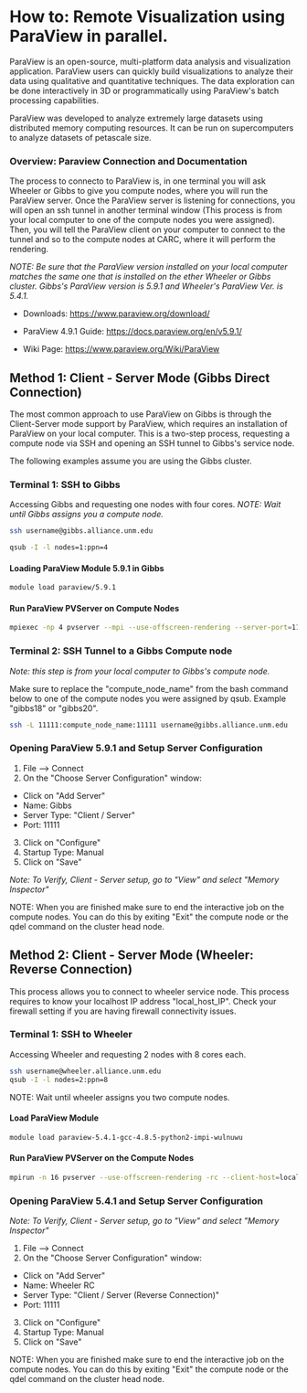 # How to: Remote Visualization using ParaView in parallel.

ParaView is an open-source, multi-platform data analysis and visualization application. ParaView users can quickly build visualizations to analyze their data using qualitative and quantitative techniques. The data exploration can be done interactively in 3D or programmatically using ParaView's batch processing capabilities.

ParaView was developed to analyze extremely large datasets using distributed memory computing resources. It can be run on supercomputers to analyze datasets of petascale size.

### Overview: Paraview Connection and Documentation

The process to connecto to ParaView is, in one terminal you will ask Wheeler or Gibbs to give you compute nodes, where you will run the ParaView server. Once the ParaView server is listening for connections, you will open an ssh tunnel in another terminal window (This process is from your local computer to one of the compute nodes you were assigned). Then, you will tell the ParaView client on your computer to connect to the tunnel and so to the compute nodes at CARC, where it will perform the rendering.

_NOTE: Be sure that the ParaView version installed on your local computer matches the same one that is installed on the ether Wheeler or Gibbs cluster. Gibbs's ParaView version is 5.9.1 and Wheeler's ParaView Ver. is 5.4.1._

* Downloads: https://www.paraview.org/download/

* ParaView 4.9.1 Guide: https://docs.paraview.org/en/v5.9.1/

* Wiki Page: https://www.paraview.org/Wiki/ParaView


## Method 1: Client - Server Mode (Gibbs Direct Connection)

The most common approach to use ParaView on Gibbs is through the Client-Server mode support by ParaView, which requires an installation of ParaView on your local computer. This is a two-step process, requesting a compute node via SSH and opening an SSH tunnel to Gibbs's service node.

The following examples assume you are using the Gibbs cluster.

### Terminal 1: SSH to Gibbs

Accessing Gibbs and requesting one nodes with four cores. _NOTE: Wait until Gibbs assigns you a compute node._

```bash
ssh username@gibbs.alliance.unm.edu

qsub -I -l nodes=1:ppn=4
```

#### Loading ParaView Module 5.9.1 in Gibbs

```bash
module load paraview/5.9.1
```

#### Run ParaView PVServer on Compute Nodes

```bash
mpiexec -np 4 pvserver --mpi --use-offscreen-rendering --server-port=11111
```

### Terminal 2: SSH Tunnel to a Gibbs Compute node
_Note: this step is from your local computer to Gibbs's compute node._ 

Make sure to replace the "compute_node_name" from the bash command below to one of the compute nodes you were assigned by qsub. Example "gibbs18" or "gibbs20".

```bash
ssh -L 11111:compute_node_name:11111 username@gibbs.alliance.unm.edu
```

### Opening ParaView 5.9.1 and Setup Server Configuration

1. File --> Connect 
2. On the "Choose Server Configuration" window: 
* Click on "Add Server"
* Name: Gibbs
* Server Type: "Client / Server"
* Port: 11111

3. Click on "Configure"
4. Startup Type: Manual
5. Click on "Save"

_Note: To Verify, Client - Server setup, go to "View" and select "Memory Inspector"_

NOTE: When you are finished make sure to end the interactive job on the compute nodes. You can do this by exiting "Exit" the compute node or the qdel command on the cluster head node.



## Method 2: Client - Server Mode (Wheeler: Reverse Connection) 

This process allows you to connect to wheeler service node. This process requires to know your localhost IP address "local\_host_IP". Check your firewall setting if you are having firewall connectivity issues. 

### Terminal 1: SSH to Wheeler

Accessing Wheeler and requesting 2 nodes with 8 cores each.

```bash
ssh username@wheeler.alliance.unm.edu
qsub -I -l nodes=2:ppn=8
```

NOTE: Wait until wheeler assigns you two compute nodes.

#### Load ParaView Module

```bash
module load paraview-5.4.1-gcc-4.8.5-python2-impi-wulnuwu
```

#### Run ParaView PVServer on the Compute Nodes

```bash
mpirun -n 16 pvserver --use-offscreen-rendering -rc --client-host=local_host_IP
```

### Opening ParaView 5.4.1 and Setup Server Configuration
_Note: To Verify, Client - Server setup, go to "View" and select "Memory Inspector"_

1. File --> Connect 
2. On the "Choose Server Configuration" window: 
* Click on "Add Server"
* Name: Wheeler RC
* Server Type: "Client / Server (Reverse Connection)"
* Port: 11111

3. Click on "Configure"
4. Startup Type: Manual
5. Click on "Save"

NOTE: When you are finished make sure to end the interactive job on the compute nodes. You can do this by exiting "Exit" the compute node or the qdel command on the cluster head node.
